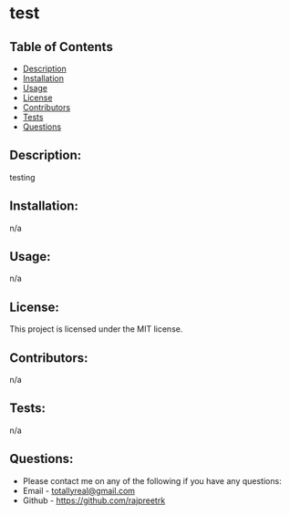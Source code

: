 # test

  ## Table of Contents
  * [Description](#Description)
  * [Installation](#Installation)
  * [Usage](#Usage)
  * [License](#License)
  * [Contributors](#Contributors)
  * [Tests](#Tests)
  * [Questions](#Questions)

  ## Description:
  testing

  ## Installation:
  n/a

  ## Usage:
  n/a

  ## License:
  This project is licensed under the MIT license.

  ## Contributors:
  n/a

  ## Tests:
  n/a

  ## Questions:
  * Please contact me on any of the following if you have any questions:
  * Email - totallyreal@gmail.com
  * Github - https://github.com/rajpreetrk
